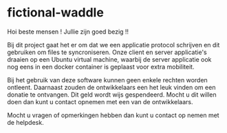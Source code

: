 # fictional-waddle
Hoi
beste 
mensen !
Jullie 
zijn 
goed 
bezig !!

Bij dit project gaat het er om dat we een applicatie protocol schrijven en dit gebruiken om files te syncroniseren. Onze client en server applicatie's draaien op een Ubuntu virtual machine, waarbij de server applicatie ook nog eens in een docker container is geplaast voor extra mobiliteit.

Bij het gebruik van deze software kunnen geen enkele rechten worden ontleent. Daarnaast zouden de ontwikkelaars een het leuk vinden om een donatie te ontvangen. Dit geld wordt wijs gespendeerd. Mocht u dit willen doen dan kunt u contact opnemen met een van de ontwikkelaars.

Mocht u vragen of opmerkingen hebben dan kunt u contact op nemen met de helpdesk.
